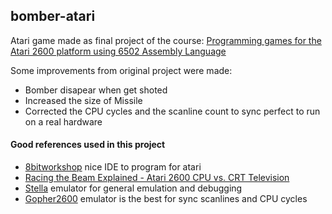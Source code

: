 ## bomber-atari
Atari game made as final project of the course: <a href="https://www.udemy.com/course/programming-games-for-the-atari-2600/">Programming games for the Atari 2600 platform using 6502 Assembly Language</a>

Some improvements from original project were made:
- Bomber disapear when get shoted
- Increased the size of Missile
- Corrected the CPU cycles and the scanline count to sync perfect to run on a real hardware

#### Good references used in this project
- <a href="8bitworkshop.com">8bitworkshop</a> nice IDE to program for atari
- <a href="https://www.youtube.com/watch?v=sJFnWZH5FXc&t=3s"> Racing the Beam Explained - Atari 2600 CPU vs. CRT Television </a>
- <a href="https://stella-emu.github.io/">Stella</a> emulator for general emulation and debugging 
- <a href="https://github.com/JetSetIlly/Gopher2600">Gopher2600</a> emulator is the best for sync scanlines and CPU cycles
